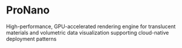 # ProNano
High-performance, GPU-accelerated rendering engine for translucent materials and volumetric data visualization supporting cloud-native deployment patterns
